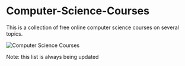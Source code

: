 # Computer-Science-Courses
This is a collection of free online computer science courses on several topics.

![Computer Science Courses](https://user-images.githubusercontent.com/81964452/172923258-bae78aa5-6b46-4ef6-b7d3-d8b4d0a2642b.png)

Note: this list is always being updated

